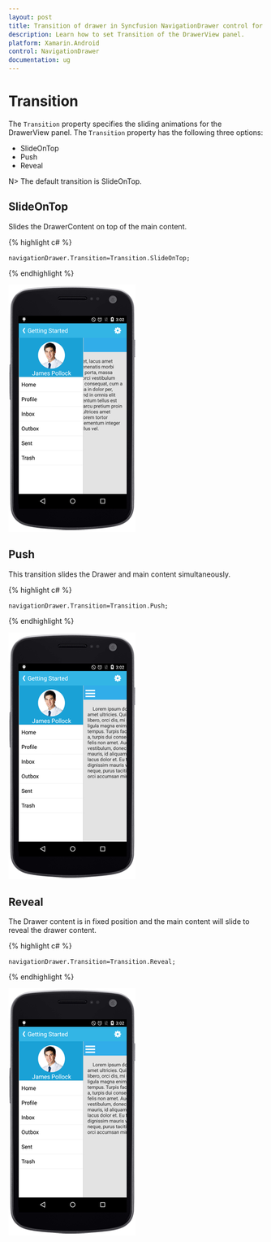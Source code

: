 ```yaml
---
layout: post
title: Transition of drawer in Syncfusion NavigationDrawer control for Xamarin.Android
description: Learn how to set Transition of the DrawerView panel.
platform: Xamarin.Android
control: NavigationDrawer
documentation: ug
---
```

# Transition

The `Transition` property specifies the sliding animations for the DrawerView panel. The `Transition` property has the following three options:

* SlideOnTop
* Push
* Reveal

N> The default transition is SlideOnTop.

## SlideOnTop

Slides the DrawerContent on top of the main content.

{% highlight c# %} 

	navigationDrawer.Transition=Transition.SlideOnTop;

{% endhighlight %}

![](images/Slide-on-top.png)

## Push

This transition slides the Drawer and main content simultaneously.

{% highlight c# %} 

	navigationDrawer.Transition=Transition.Push;

{% endhighlight %}

![](images/Push.png)

## Reveal

The Drawer content is in fixed position and the main content will slide to reveal the drawer content.

{% highlight c# %} 

	navigationDrawer.Transition=Transition.Reveal;

{% endhighlight %}

![](images/reveal.png)
